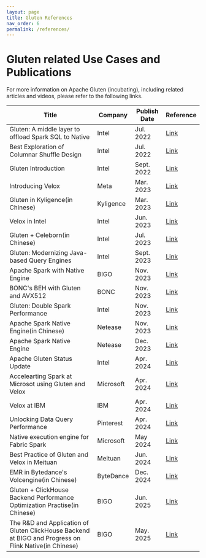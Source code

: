 ```yaml
---
layout: page
title: Gluten References
nav_order: 6
permalink: /references/
---
```


# Gluten related Use Cases and Publications

For more information on Apache Gluten (incubating), including related articles and videos, please refer to the following links.

| Title | Company | Publish Date | Reference |
|-------------------|---------|--------------|-----------------|
|Gluten: A middle layer to offload Spark SQL to Native|Intel|Jul. 2022|[Link](https://www.youtube.com/watch?v=0Q6gHT_N-1U&ab_channel=Databricks)|
|Best Exploration of Columnar Shuffle Design|Intel|Jul. 2022|[Link](https://www.youtube.com/watch?v=RICMojO0j1A&ab_channel=Databricks)|
|Gluten Introduction|Intel|Sept. 2022|[Link](https://medium.com/intel-analytics-software/accelerate-spark-sql-queries-with-gluten-9000b65d1b4e)|
|Introducing Velox|Meta|Mar. 2023|[Link](https://engineering.fb.com/2023/03/09/open-source/velox-open-source-execution-engine/)|
|Gluten in Kyligence(in Chinese)|Kyligence|Mar. 2023|[Link](https://zhuanlan.zhihu.com/p/617944074)|
|Velox in Intel|Intel|Jun. 2023|[Link](https://www.youtube.com/watch?v=yZ8F1vWqFXw&ab_channel=PrestoFoundation)|
|Gluten + Celeborn(in Chinese)|Intel|Jul. 2023|[Link](https://blog.csdn.net/weixin_45906054/article/details/131651065)|
|Gluten: Modernizing Java-based Query Engines|Intel|Sept. 2023|[Link](https://ceur-ws.org/Vol-3462/CDMS8.pdf)|
|Apache Spark with Native Engine|BIGO|Nov. 2023|[Link](https://mp.weixin.qq.com/s/8d7CwoGGbrK5_mkIZuf1eg)|
|BONC's BEH with Gluten and AVX512|BONC|Nov. 2023|[Link](https://www.intel.cn/content/www/cn/zh/artificial-intelligence/analytics/bonc-big-data-solutions-optimized-avx512-and-qat.html)|
|Gluten: Double Spark Performance|Intel|Nov. 2023|[Link](https://www.slidestalk.com/slidestalk/71777?video)|
|Apache Spark Native Engine(in Chinese)|Netease|Nov. 2023|[Link](https://zhuanlan.zhihu.com/p/670297787)|
|Apache Spark Native Engine|Netease|Dec. 2023|[Link](https://medium.com/@KyuubiApache/apache-spark-native-engine-3e1060567ed0)|
|Apache Gluten Status Update|Intel|Apr. 2024|[Link](https://www.youtube.com/watch?v=H7L5W6Vio3U&list=PLJvBe8nQAEsEBSoUY0lRFVZr2_YeHYkUR&index=8)|
|Accelearting Spark at Microsot using Gluten and Velox|Microsoft|Apr. 2024|[Link](https://www.youtube.com/watch?v=7pXOAjSITYs&ab_channel=VeloxCon)|
|Velox at IBM|IBM|Apr. 2024|[Link](https://youtu.be/npoEudB5nPo?si=hToh-acObN3miM1Q)|
|Unlocking Data Query Performance|Pinterest|Apr. 2024|[Link](https://www.youtube.com/watch?v=pQ4bMyXXLss&list=PLJvBe8nQAEsEBSoUY0lRFVZr2_YeHYkUR&index=10&t=3s&ab_channel=VeloxCon)|
|Native execution engine for Fabric Spark|Microsoft|May 2024|[Link](https://learn.microsoft.com/en-us/fabric/data-engineering/native-execution-engine-overview?tabs=sparksql)|
|Best Practice of Gluten and Velox in Meituan|Meituan|Jun. 2024|[Link](https://mp.weixin.qq.com/s/VvmhQi8YMsm0P5xYoiGEZQ)|
|EMR in Bytedance's Volcengine(in Chinese)|ByteDance|Dec. 2024|[Link](https://www.volcengine.com/docs/6491/1263264)|
|Gluten + ClickHouse Backend Performance Optimization Practise(in Chinese)|BIGO|Jun. 2025|[Link](https://0rt0w.hk.xet.citv.cn/sl/v900b)|
|The R&D and Application of Gluten ClickHouse Backend at BIGO and Progress on Flink Native(in Chinese)|BIGO|May. 2025|[Link](https://www.datafuntalk.com/detail/l_682b1c45e4b0694c5ad6efec/4)|
